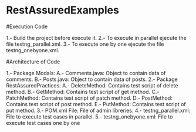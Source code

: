 # RestAssuredExamples

#Execution Code

1.- Build the project before execute it.
2.- To execute in parallel ejecute the file testng_parallel.xml.
3.- To execute one by one ejecute the file testng_onebyone.xml.

#Architecture of Code

1.- Package Modals:
    A.- Comments.java: Object to contain data of comments.
    B.- Posts.java: Object to contain data of posts.
2.- Package RestAssuredPractices:
    A.- DeleteMethod: Contains test script of delete method.
    B.- GetMethod: Contains test script of get method.
    C.- PatchMethod: Contains test script of patch method.
    D.- PostMethod: Contains test script of post method.
    E.- PutMethod: Contains test script of put method.
3.- POM.xml File: File of admin libreries.
4.- testng_parallel.xml: File to execute test cases in parallel.
5.- testng_onebyone.xml: File to execute test cases one by one
